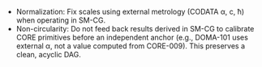 - Normalization: Fix scales using external metrology (CODATA α, c, ħ) when operating in SM-CG.
- Non-circularity: Do not feed back results derived in SM-CG to calibrate CORE primitives before an independent anchor (e.g., DOMA-101 uses external α, not a value computed from CORE-009).
This preserves a clean, acyclic DAG.